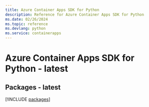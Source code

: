 ```yaml
---
title: Azure Container Apps SDK for Python
description: Reference for Azure Container Apps SDK for Python
ms.date: 02/26/2024
ms.topic: reference
ms.devlang: python
ms.service: containerapps
---
```

# Azure Container Apps SDK for Python - latest
## Packages - latest
[!INCLUDE [packages](container-apps-index.md)]